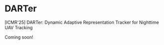 # DARTer
[ICMR'25] DARTer: Dynamic Adaptive Representation Tracker for Nighttime UAV Tracking

Coming soon!
